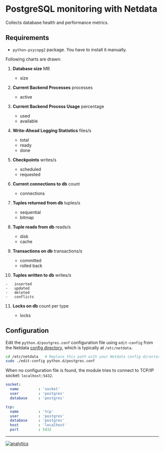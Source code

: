 <!--
title: "PostgreSQL monitoring with Netdata"
custom_edit_url: https://github.com/netdata/netdata/edit/master/collectors/python.d.plugin/postgres/README.md
sidebar_label: "PostgreSQL"
-->

# PostgreSQL monitoring with Netdata

Collects database health and performance metrics.

## Requirements

-   `python-psycopg2` package. You have to install it manually.

Following charts are drawn:

1.  **Database size** MB

    -   size

2.  **Current Backend Processes** processes

    -   active

3.  **Current Backend Process Usage** percentage

    -   used
    -   available

4.  **Write-Ahead Logging Statistics** files/s

    -   total
    -   ready
    -   done

5.  **Checkpoints** writes/s

    -   scheduled
    -   requested

6.  **Current connections to db** count

    -   connections

7.  **Tuples returned from db** tuples/s

    -   sequential
    -   bitmap

8.  **Tuple reads from db** reads/s

    -   disk
    -   cache

9.  **Transactions on db** transactions/s

    -   committed
    -   rolled back

10.  **Tuples written to db** writes/s

    -   inserted
    -   updated
    -   deleted
    -   conflicts

11. **Locks on db** count per type

    -   locks

## Configuration

Edit the `python.d/postgres.conf` configuration file using `edit-config` from the Netdata [config
directory](/docs/configure/nodes.md), which is typically at `/etc/netdata`.

```bash
cd /etc/netdata   # Replace this path with your Netdata config directory, if different
sudo ./edit-config python.d/postgres.conf
```

When no configuration file is found, the module tries to connect to TCP/IP socket: `localhost:5432`.

```yaml
socket:
  name         : 'socket'
  user         : 'postgres'
  database     : 'postgres'

tcp:
  name         : 'tcp'
  user         : 'postgres'
  database     : 'postgres'
  host         : 'localhost'
  port         : 5432
```

---

[![analytics](https://www.google-analytics.com/collect?v=1&aip=1&t=pageview&_s=1&ds=github&dr=https%3A%2F%2Fgithub.com%2Fnetdata%2Fnetdata&dl=https%3A%2F%2Fmy-netdata.io%2Fgithub%2Fcollectors%2Fpython.d.plugin%2Fpostgres%2FREADME&_u=MAC~&cid=5792dfd7-8dc4-476b-af31-da2fdb9f93d2&tid=UA-64295674-3)](<>)
